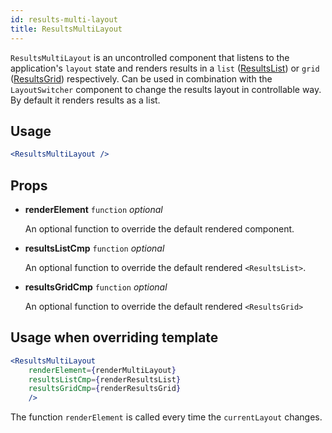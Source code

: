```yaml
---
id: results-multi-layout
title: ResultsMultiLayout
---
```


`ResultsMultiLayout` is an uncontrolled component that listens to the application's `layout` state and
renders results in a `list` ([ResultsList](components/results_list.md)) or `grid` ([ResultsGrid](components/results_grid.md))
respectively. Can be used in combination with the `LayoutSwitcher` component to change the results layout in controllable way.
By default it renders results as a list.

## Usage

```jsx
<ResultsMultiLayout />
```

## Props

* **renderElement** `function` *optional*

  An optional function to override the default rendered component.

* **resultsListCmp** `function` *optional*

  An optional function to override the default rendered `<ResultsList>`.

* **resultsGridCmp** `function` *optional*

  An optional function to override the default rendered `<ResultsGrid>`

## Usage when overriding template

```jsx
<ResultsMultiLayout
    renderElement={renderMultiLayout}
    resultsListCmp={renderResultsList}
    resultsGridCmp={renderResultsGrid}
    />
```

The function `renderElement` is called every time the `currentLayout` changes.
